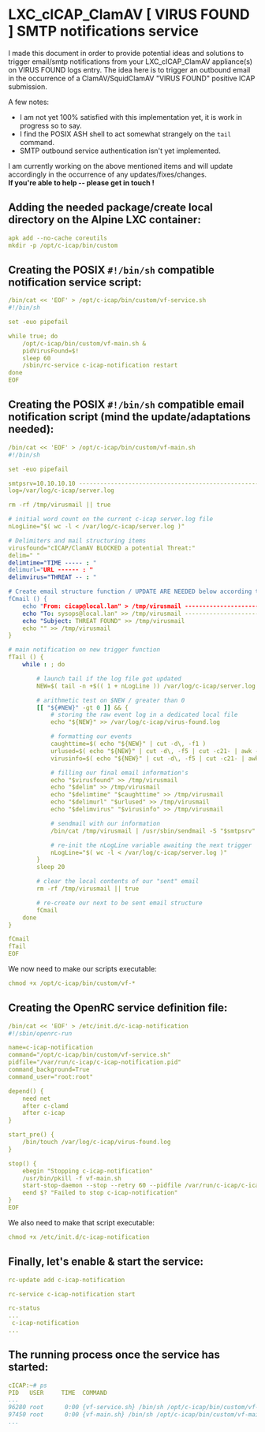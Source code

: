 # LXC_cICAP_ClamAV [ VIRUS FOUND ] SMTP notifications service

I made this document in order to provide potential ideas and solutions to trigger email/smtp notifications from your LXC_cICAP_ClamAV appliance(s) on VIRUS FOUND logs entry. The idea here is to trigger an outbound email in the occurrence of a ClamAV/SquidClamAV "VIRUS FOUND" positive ICAP submission. 

A few notes:

- I am not yet 100% satisfied with this implementation yet, it is work in progress so to say.
- I find the POSIX ASH shell to act somewhat strangely on the ```tail``` command.
- SMTP outbound service authentication isn't yet implemented.

I am currently working on the above mentioned items and will update accordingly in the occurrence of any updates/fixes/changes.   
**If you're able to help -- please get in touch !**

## Adding the needed package/create local directory on the Alpine LXC container:

```yaml
apk add --no-cache coreutils
mkdir -p /opt/c-icap/bin/custom
``` 

## Creating the POSIX ```#!/bin/sh``` compatible notification service script:

```yaml
/bin/cat << 'EOF' > /opt/c-icap/bin/custom/vf-service.sh
#!/bin/sh

set -euo pipefail

while true; do
    /opt/c-icap/bin/custom/vf-main.sh &
    pidVirusFound=$!
    sleep 60
    /sbin/rc-service c-icap-notification restart
done
EOF
```

## Creating the POSIX ```#!/bin/sh``` compatible email notification script (mind the update/adaptations needed):

```yaml
/bin/cat << 'EOF' > /opt/c-icap/bin/custom/vf-main.sh
#!/bin/sh

set -euo pipefail

smtpsrv=10.10.10.10 -----------------------------------------------------------------------> adaptations/update needed here
log=/var/log/c-icap/server.log

rm -rf /tmp/virusmail || true

# initial word count on the current c-icap server.log file
nLogLine="$( wc -l < /var/log/c-icap/server.log )"

# Delimiters and mail structuring items
virusfound="cICAP/ClamAV BLOCKED a potential Threat:"
delim=" "
delimtime="TIME ----- : "
delimurl="URL ------ : "
delimvirus="THREAT -- : "

# Create email structure function / UPDATE ARE NEEDED below according to your environment
fCmail () {
    echo "From: cicap@local.lan" > /tmp/virusmail -----------------------------------------> adaptations/update needed here
    echo "To: sysops@local.lan" >> /tmp/virusmail -----------------------------------------> adaptations/update needed here
    echo "Subject: THREAT FOUND" >> /tmp/virusmail
    echo "" >> /tmp/virusmail
}

# main notification on new trigger function
fTail () {
    while : ; do

        # launch tail if the log file got updated
        NEW=$( tail -n +$(( 1 + nLogLine )) /var/log/c-icap/server.log | sed -n '/squidclamav_end_of_data_handler/p' | sed -n '/LOG Virus found in /p' )

        # arithmetic test on $NEW / greater than 0
        [[ "${#NEW}" -gt 0 ]] && {
            # storing the raw event log in a dedicated local file
            echo "${NEW}" >> /var/log/c-icap/virus-found.log

            # formatting our events
            caughttime=$( echo "${NEW}" | cut -d\, -f1 )
            urlused=$( echo "${NEW}" | cut -d\, -f5 | cut -c21- | awk -F ' ' '{print $1}' )
            virusinfo=$( echo "${NEW}" | cut -d\, -f5 | cut -c21- | awk -F ' ' '{print $5}' )

            # filling our final email information's
            echo "$virusfound" >> /tmp/virusmail
            echo "$delim" >> /tmp/virusmail
            echo "$delimtime" "$caughttime" >> /tmp/virusmail
            echo "$delimurl" "$urlused" >> /tmp/virusmail
            echo "$delimvirus" "$virusinfo" >> /tmp/virusmail   

            # sendmail with our information
            /bin/cat /tmp/virusmail | /usr/sbin/sendmail -S "$smtpsrv" -t

            # re-init the nLogLine variable awaiting the next trigger
            nLogLine="$( wc -l < /var/log/c-icap/server.log )"
        }
        sleep 20

        # clear the local contents of our "sent" email
        rm -rf /tmp/virusmail || true

        # re-create our next to be sent email structure
        fCmail
    done
}

fCmail
fTail
EOF
```

We now need to make our scripts executable:

```yaml
chmod +x /opt/c-icap/bin/custom/vf-*
```

## Creating the OpenRC service definition file:

```yaml
/bin/cat << 'EOF' > /etc/init.d/c-icap-notification
#!/sbin/openrc-run

name=c-icap-notification
command="/opt/c-icap/bin/custom/vf-service.sh"
pidfile="/var/run/c-icap/c-icap-notification.pid"
command_background=True
command_user="root:root"

depend() {
    need net
    after c-clamd
    after c-icap
}

start_pre() {
    /bin/touch /var/log/c-icap/virus-found.log
}

stop() {
    ebegin "Stopping c-icap-notification"
    /usr/bin/pkill -f vf-main.sh
    start-stop-daemon --stop --retry 60 --pidfile /var/run/c-icap/c-icap-notification.pid
    eend $? "Failed to stop c-icap-notification"
}
EOF
```

We also need to make that script executable:

```yaml
chmod +x /etc/init.d/c-icap-notification
```

## Finally, let's enable & start the service:

```yaml
rc-update add c-icap-notification
```

```yaml
rc-service c-icap-notification start
```

```yaml
rc-status
... 
 c-icap-notification                                                     [  started  ]
... 
```

## The running process once the service has started:

```yaml
cICAP:~# ps
PID   USER     TIME  COMMAND
...
96280 root      0:00 {vf-service.sh} /bin/sh /opt/c-icap/bin/custom/vf-service.sh
97450 root      0:00 {vf-main.sh} /bin/sh /opt/c-icap/bin/custom/vf-main.sh
...
```
